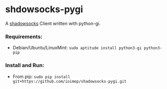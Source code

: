 shdowsocks-pygi
===============

A [shadowsocks](https://github.com/shadowsocks/shadowsocks) Client written with python-gi.

### Requirements:
* Debian/Ubuntu/LinuxMint:
`sudo aptitude install python3-gi python3-pip`

### Install and Run:
* From pip:
`sudo pip install git+https://github.com/ioimop/shadowsocks-pygi.git`
